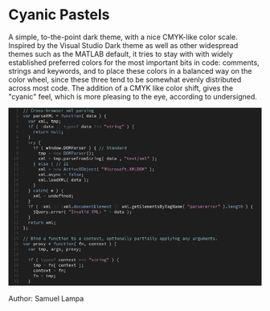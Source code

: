 # Cyanic Pastels

A simple, to-the-point dark theme, with a nice CMYK-like color scale. Inspired
by the Visual Studio Dark theme as well as other widespread themes such as the
MATLAB default, it tries to stay with with widely established preferred colors
for the most important bits in code: comments, strings and keywords, and to
place these colors in a balanced way on the color wheel, since these three
tend to be somewhat evenly distributed across most code. The addition of a
CMYK like color shift, gives the "cyanic" feel, which is more pleasing to
the eye, according to undersigned.

![Cyanic Pastels Color Theme Screenshot](CyanicPastels.png)

Author: Samuel Lampa

